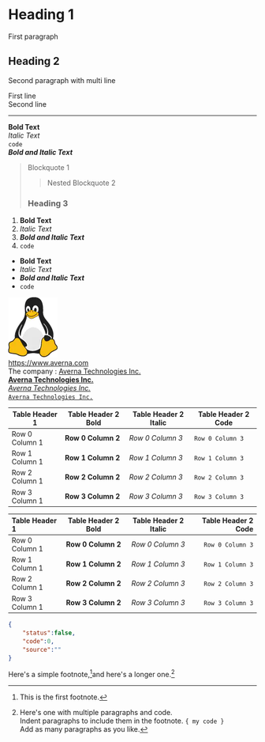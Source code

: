 # Heading 1

First paragraph

## Heading 2

Second paragraph
with multi line

First line  
Second line

***
**Bold Text**  
*Italic Text*  
`code`  
***Bold and Italic Text***  
> Blockquote 1  
> > Nested Blockquote 2  
>  
> ### Heading 3

1. **Bold Text**
2. *Italic Text*
3. ***Bold and Italic Text***
4. `code`

- **Bold Text**
- *Italic Text*
- ***Bold and Italic Text***
- `code`

![Test](/src/docs/assets/images/tux.png)  
<https://www.averna.com>  
The company : [Averna Technologies Inc.](https://www.averna.com)  
**[Averna Technologies Inc.](https://www.averna.com)**  
*[Averna Technologies Inc.](https://www.averna.com)*  
[`Averna Technologies Inc.`](https://www.averna.com)  

| Table Header 1 | Table Header 2 Bold | Table Header 2 Italic | Table Header 2 Code |
| -------------- | ------------------- | --------------------- | ------------------- |
| Row 0 Column 1 | **Row 0 Column 2** | *Row 0 Column 3* | `Row 0 Column 3` |
| Row 1 Column 1 | **Row 1 Column 2** | *Row 1 Column 3* | `Row 1 Column 3` |
| Row 2 Column 1 | **Row 2 Column 2** | *Row 2 Column 3* | `Row 2 Column 3` |
| Row 3 Column 1 | **Row 3 Column 2** | *Row 3 Column 3* | `Row 3 Column 3` |

| Table Header 1 | Table Header 2 Bold | Table Header 2 Italic | Table Header 2 Code |
| :------------- | :-----------------: | :-------------------: | ------------------: |
| Row 0 Column 1 | **Row 0 Column 2** | *Row 0 Column 3* | `Row 0 Column 3` |
| Row 1 Column 1 | **Row 1 Column 2** | *Row 1 Column 3* | `Row 1 Column 3` |
| Row 2 Column 1 | **Row 2 Column 2** | *Row 2 Column 3* | `Row 2 Column 3` |
| Row 3 Column 1 | **Row 3 Column 2** | *Row 3 Column 3* | `Row 3 Column 3` |

```json
{
    "status":false,
    "code":0,
    "source":""
}
```
  
Here's a simple footnote,[^1]and here's a longer one.[^bignote]  

[^1]: This is the first footnote.

[^bignote]: Here's one with multiple paragraphs and code.  
  Indent paragraphs to include them in the footnote.
  `{ my code }`  
  Add as many paragraphs as you like.

